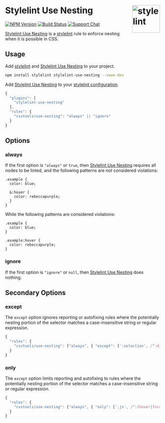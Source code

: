# Stylelint Use Nesting [<img src="https://jonathantneal.github.io/stylelint-logo.svg" alt="stylelint" width="90" height="90" align="right">][stylelint]

[![NPM Version][npm-img]][npm-url]
[![Build Status][cli-img]][cli-url]
[![Support Chat][git-img]][git-url]

[Stylelint Use Nesting] is a [stylelint] rule to enforce nesting when it is
possible in CSS.

## Usage

Add [stylelint] and [Stylelint Use Nesting] to your project.

```bash
npm install stylelint stylelint-use-nesting --save-dev
```

Add [Stylelint Use Nesting] to your [stylelint configuration].

```js
{
  "plugins": [
    "stylelint-use-nesting"
  ],
  "rules": {
    "csstools/use-nesting": "always" || "ignore"
  }
}
```

## Options

### always

If the first option is `"always"` or `true`, then [Stylelint Use Nesting]
requires all nodes to be linted, and the following patterns are _not_
considered violations:

```pcss
.example {
  color: blue;

  &:hover {
    color: rebeccapurple;
  }
}
```

While the following patterns are considered violations:

```pcss
.example {
  color: blue;
}

.example:hover {
  color: rebeccapurple;
}
```

### ignore

If the first option is `"ignore"` or `null`, then [Stylelint Use Nesting] does
nothing.

## Secondary Options

### except

The `except` option ignores reporting or autofixing rules where the potentially
nesting portion of the selector matches a case-insensitive string or regular
expression.

```js
{
  "rules": {
    "csstools/use-nesting": ["always", { "except": [':selection', /^:dir/i] }]
  }
}
```

### only

The `except` option limits reporting and autofixing to rules where the
potentially nesting portion of the selector matches a case-insensitive string
or regular expression.

```js
{
  "rules": {
    "csstools/use-nesting": ["always", { "only": ['.js', /^:(hover|focus)/i] }]
  }
}
```

[cli-img]: https://img.shields.io/travis/csstools/stylelint-use-nesting/master.svg
[cli-url]: https://travis-ci.org/csstools/stylelint-use-nesting
[git-img]: https://img.shields.io/badge/support-chat-blue.svg
[git-url]: https://gitter.im/stylelint/stylelint
[npm-img]: https://img.shields.io/npm/v/stylelint-use-nesting.svg
[npm-url]: https://www.npmjs.com/package/stylelint-use-nesting

[stylelint]: https://github.com/stylelint/stylelint
[stylelint configuration]: https://github.com/stylelint/stylelint/blob/master/docs/user-guide/configuration.md#readme
[Stylelint Use Nesting]: https://github.com/csstools/stylelint-use-nesting
